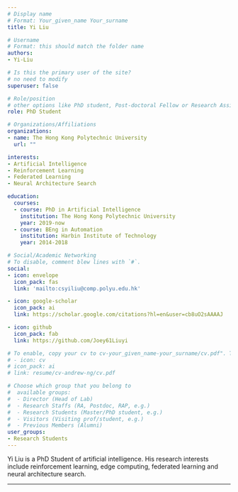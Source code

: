 ```yaml
---
# Display name
# Format: Your_given_name Your_surname 
title: Yi Liu

# Username
# Format: this should match the folder name
authors:
- Yi-Liu

# Is this the primary user of the site?
# no need to modify 
superuser: false

# Role/position
# other options like PhD student, Post-doctoral Fellow or Research Assistant, e.g..
role: PhD Student

# Organizations/Affiliations
organizations:
- name: The Hong Kong Polytechnic University
  url: ""

interests:
- Artificial Intelligence
- Reinforcement Learning
- Federated Learning
- Neural Architecture Search

education:
  courses:
  - course: PhD in Artificial Intelligence
    institution: The Hong Kong Polytechnic University
    year: 2019-now
  - course: BEng in Automation
    institution: Harbin Institute of Technology
    year: 2014-2018

# Social/Academic Networking
# To disable, comment blew lines with `#`.
social:
- icon: envelope
  icon_pack: fas
  link: 'mailto:csyiliu@comp.polyu.edu.hk'

- icon: google-scholar
  icon_pack: ai
  link: https://scholar.google.com/citations?hl=en&user=cb8uO2sAAAAJ

- icon: github
  icon_pack: fab
  link: https://github.com/Joey61Liuyi

# To enable, copy your cv to cv-your_given_name-your_surname/cv.pdf". To disable, comment blew lines with `#`.
# - icon: cv
# icon_pack: ai
# link: resume/cv-andrew-ng/cv.pdf

# Choose which group that you belong to
#  available groups:
#  - Director (Head of Lab)
#  - Research Staffs (RA, Postdoc, RAP, e.g.)
#  - Research Students (Master/PhD student, e.g.)
#  - Visitors (Visiting prof/student, e.g.)
#  - Previous Members (Alumni)
user_groups:
- Research Students
---
```


Yi Liu is a PhD Student of artificial intelligence. His research interests include reinforcement learning, edge computing, federated learning and neural architecture search.  

---

